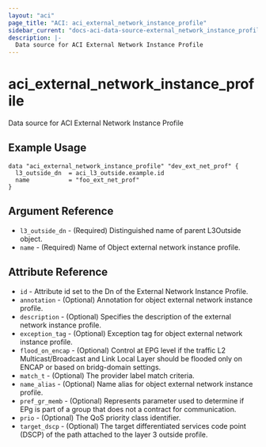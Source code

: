 ```yaml
---
layout: "aci"
page_title: "ACI: aci_external_network_instance_profile"
sidebar_current: "docs-aci-data-source-external_network_instance_profile"
description: |-
  Data source for ACI External Network Instance Profile
---
```


# aci_external_network_instance_profile

Data source for ACI External Network Instance Profile

## Example Usage

```hcl
data "aci_external_network_instance_profile" "dev_ext_net_prof" {
  l3_outside_dn  = aci_l3_outside.example.id
  name           = "foo_ext_net_prof"
}
```

## Argument Reference

- `l3_outside_dn` - (Required) Distinguished name of parent L3Outside object.
- `name` - (Required) Name of Object external network instance profile.

## Attribute Reference

- `id` - Attribute id set to the Dn of the External Network Instance Profile.
- `annotation` - (Optional) Annotation for object external network instance profile.
- `description` - (Optional) Specifies the description of the external network instance profile.
- `exception_tag` - (Optional) Exception tag for object external network instance profile.
- `flood_on_encap` - (Optional) Control at EPG level if the traffic L2 Multicast/Broadcast and Link Local Layer should be flooded only on ENCAP or based on bridg-domain settings.
- `match_t` - (Optional) The provider label match criteria.
- `name_alias` - (Optional) Name alias for object external network instance profile.
- `pref_gr_memb` - (Optional) Represents parameter used to determine if EPg is part of a group that does not a contract for communication.
- `prio` - (Optional) The QoS priority class identifier.
- `target_dscp` - (Optional) The target differentiated services code point (DSCP) of the path attached to the layer 3 outside profile.
